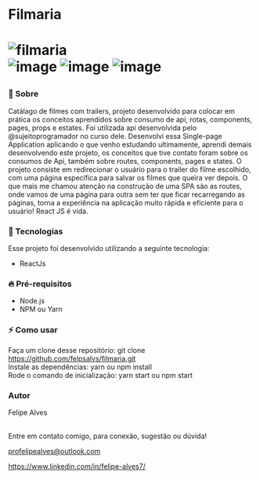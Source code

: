 <h1>Filmaria<h1/>
    
![filmaria](https://user-images.githubusercontent.com/78622458/161270444-1fc6f0f6-dea0-41ba-b68a-bb07e9b57503.jpg)<br/>
![image](https://user-images.githubusercontent.com/78622458/161397562-449e63b6-c8c6-4b55-99fe-55b05f57f023.png)
![image](https://user-images.githubusercontent.com/78622458/161397575-e222b6de-73b1-40df-ac8c-b1b71d23eb9b.png)
![image](https://user-images.githubusercontent.com/78622458/161397598-6c648ae0-1b69-4e2a-a1d8-61d823abb398.png)


### 🔖 Sobre
Catálago de filmes com trailers, projeto desenvolvido para colocar em prática os conceitos aprendidos sobre consumo de api, rotas, components, pages, props e estates. Foi utilizada api desenvolvida pelo @sujeitoprogramador no curso dele. Desenvolvi essa Single-page Application aplicando o que venho estudando ultimamente, aprendi demais desenvolvendo este projeto, os conceitos que tive contato foram sobre os consumos de Api, também sobre routes, components, pages e states. O projeto consiste em redirecionar o usuário para o trailer do filme escolhido, com uma página específica para salvar os filmes que queira ver depois. O que mais me chamou atenção na construção de uma SPA são as routes, onde vamos de uma página para outra sem ter que ficar recarregando as páginas, torna a experiência na aplicação muito rápida e eficiente para o usuário! React JS é vida.
    
### 🚀 Tecnologias
Esse projeto foi desenvolvido utilizando a seguinte tecnologia:

+ ReactJs

### 🔥 Pré-requisitos
+ Node.js <br/>
+ NPM ou Yarn 

### ⚡ Como usar
Faça um clone desse repositório: git clone https://github.com/felpsalvs/filmaria.git <br/>
Instale as dependências: yarn ou npm install <br/>
Rode o comando de inicialização: yarn start ou npm start
    
### Autor
Felipe Alves <br/><br/>


Entre em contato comigo, para conexão, sugestão ou dúvida! <br/>

profelipealves@outlook.com <br/>

https://www.linkedin.com/in/felipe-alves7/

